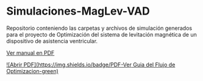 # Simulaciones-MagLev-VAD
Repositorio conteniendo las carpetas y archivos de simulación generados para el proyecto de Optimización del sistema de levitación magnética de un dispositivo de asistencia ventricular.

[Ver manual en PDF](ArchivosComplementarios/PDFGuia.pdf)

[![Abrir PDF](https://img.shields.io/badge/PDF-Ver Guia del Flujo de Optimizacion-green)](ArchivosComplementarios/PDFGuia.pdf)


